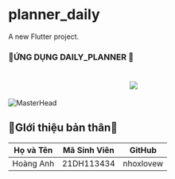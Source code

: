 # planner_daily

A new Flutter project.

### 📘ỨNG DỤNG DAILY_PLANNER 📖
<h1 align="center">
    <img src="https://readme-typing-svg.herokuapp.com/?font=Righteous&size=35&center=true&vCenter=true&width=500&height=70&duration=4000&lines=Xin+Chào+Mọi+Người!+👋;📘+Daily+Planner!+📖"/>
</h1>

![MasterHead](https://firebasestorage.googleapis.com/v0/b/flexi-coding.appspot.com/o/dempgi7-520f8d5f-63d4-4453-8822-dbc149ae27f8.gif?alt=media&token=91c0c7b2-93c3-4029-b011-1a8703c5730d)

## 🧔GIới thiệu bản thân🧔
| Họ và Tên        | Mã Sinh Viên | GitHub |
| ---------------- | ------------ | ------------ |
| Hoàng Anh        | 21DH113434   | nhoxlovew |


